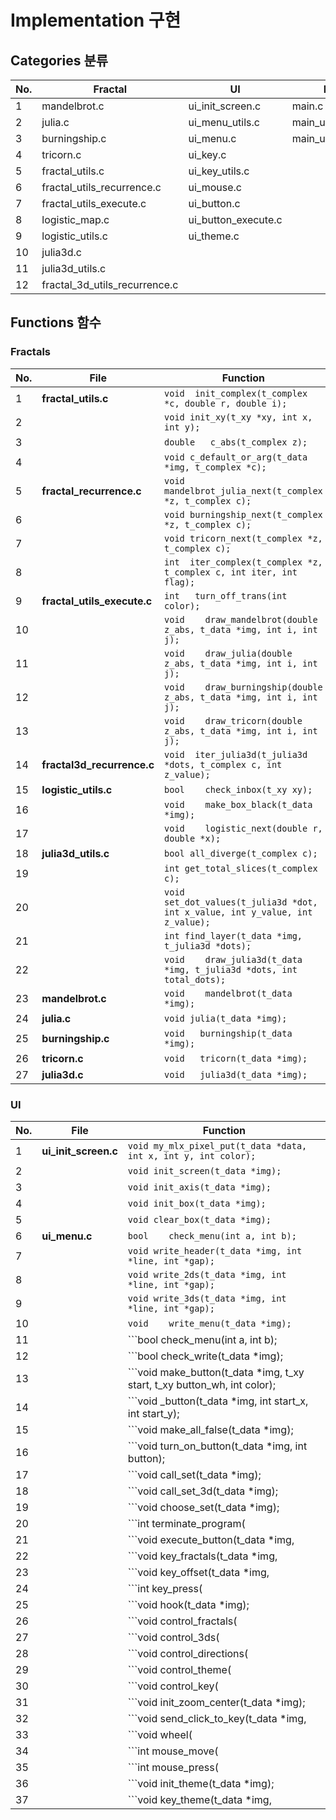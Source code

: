 # Implementation 구현
## Categories 분류
|No.|Fractal|UI|Main|Header|
|---|---|---|---|---|
|1|mandelbrot.c|ui_init_screen.c|main.c|fractal.h|
|2|julia.c|ui_menu_utils.c|main_utils.c|ui.h|
|3|burningship.c|ui_menu.c|main_utils_parse.c|main.h|
|4|tricorn.c|ui_key.c|||
|5|fractal_utils.c|ui_key_utils.c|||
|6|fractal_utils_recurrence.c|ui_mouse.c|||
|7|fractal_utils_execute.c|ui_button.c|||
|8|logistic_map.c|ui_button_execute.c|||
|9|logistic_utils.c|ui_theme.c|||
|10|julia3d.c||||
|11|julia3d_utils.c||||
|12|fractal_3d_utils_recurrence.c||||

## Functions 함수
### Fractals
|No.|File|Function|
|---|---|---|
|1|**fractal_utils.c**|```void	init_complex(t_complex *c, double r, double i);```|
|2||```void	init_xy(t_xy *xy, int x, int y);```|
|3||```double	c_abs(t_complex z);```|
|4||```void	c_default_or_arg(t_data *img, t_complex *c);```|
|5|**fractal_recurrence.c**|```void	mandelbrot_julia_next(t_complex *z, t_complex c);```|
|6||```void	burningship_next(t_complex *z, t_complex c);```|
|7||```void	tricorn_next(t_complex *z, t_complex c);```|
|8||```int	iter_complex(t_complex *z, t_complex c, int iter, int flag);```|
|9|**fractal_utils_execute.c**|```int	turn_off_trans(int color);```|
|10||```void	draw_mandelbrot(double z_abs, t_data *img, int i, int j);```|
|11||```void	draw_julia(double z_abs, t_data *img, int i, int j);```|
|12||```void	draw_burningship(double z_abs, t_data *img, int i, int j);```|
|13||```void	draw_tricorn(double z_abs, t_data *img, int i, int j);```|
|14|**fractal3d_recurrence.c**|```void	iter_julia3d(t_julia3d *dots, t_complex c, int z_value);```|
|15|**logistic_utils.c**|```bool	check_inbox(t_xy xy);```|
|16||```void	make_box_black(t_data *img);```|
|17||```void	logistic_next(double r, double *x);```|
|18|**julia3d_utils.c**|```bool	all_diverge(t_complex c);```|
|19||```int	get_total_slices(t_complex c);```|
|20||```void	set_dot_values(t_julia3d *dot, int x_value, int y_value, int z_value);```|
|21||```int	find_layer(t_data *img, t_julia3d *dots);```|
|22||```void	draw_julia3d(t_data *img, t_julia3d *dots, int total_dots);```|
|23|**mandelbrot.c**|```void	mandelbrot(t_data *img);```|
|24|**julia.c**|```void	julia(t_data *img);```|
|25|**burningship.c**|```void	burningship(t_data *img);```|
|26|**tricorn.c**|```void	tricorn(t_data *img);```|
|27|**julia3d.c**|```void	julia3d(t_data *img);```|

### UI
|No.|File|Function|
|---|---|---|
|1|**ui_init_screen.c**|```void	my_mlx_pixel_put(t_data *data, int x, int y, int color);```|
|2||```void	init_screen(t_data *img);```|
|3||```void	init_axis(t_data *img);```|
|4||```void	init_box(t_data *img);```|
|5||```void	clear_box(t_data *img);```|
|6|**ui_menu.c**|```bool	check_menu(int a, int b);```|
|7||```void	write_header(t_data *img, int *line, int *gap);```|
|8||```void	write_2ds(t_data *img, int *line, int *gap);```|
|9||```void	write_3ds(t_data *img, int *line, int *gap);```|
|10||```void	write_menu(t_data *img);```|
|11||```bool	check_menu(int a, int b);
|12||```bool	check_write(t_data *img);
|13||```void	make_button(t_data *img, t_xy start, t_xy button_wh, int color);
|14||```void	_button(t_data *img, int start_x, int start_y);
|15||```void	make_all_false(t_data *img);
|16||```void	turn_on_button(t_data *img, int button);
|17||```void	call_set(t_data *img);
|18||```void	call_set_3d(t_data *img);
|19||```void	choose_set(t_data *img);
|20||```int		terminate_program(||```void);
|21||```void	execute_button(t_data *img, ||```int button, ||```void (*f)(t_data *));
|22||```void	key_fractals(t_data *img, ||```int key);
|23||```void	key_offset(t_data *img, ||```int key);
|24||```int		key_press(||```int key, ||```void *param);
|25||```void	hook(t_data *img);
|26||```void	control_fractals(||```int key, t_data *img);
|27||```void	control_3ds(||```int key, t_data *img);
|28||```void	control_directions(||```int key, t_data *img);
|29||```void	control_theme(||```int key, t_data *img);
|30||```void	control_key(||```int key, t_data *img);
|31||```void	init_zoom_center(t_data *img);
|32||```void	send_click_to_key(t_data *img, ||```int y);
|33||```void	wheel(||```int button, t_data *img);
|34||```int		mouse_move(||```int x, ||```int y, ||```void *param);
|35||```int		mouse_press(||```int button, ||```int x, ||```int y, ||```void *param);
|36||```void	init_theme(t_data *img);
|37||```void	key_theme(t_data *img, ||```int key);
